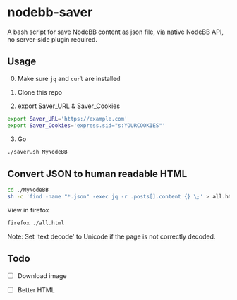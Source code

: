 # nodebb-saver
A bash script for save NodeBB content as json file, via native NodeBB API, no server-side plugin required.


## Usage

0. Make sure `jq` and `curl` are installed

1. Clone this repo

2. export Saver_URL & Saver_Cookies

```bash
export Saver_URL='https://example.com'
export Saver_Cookies='express.sid="s:YOURCOOKIES"'
```
3. Go

```bash
./saver.sh MyNodeBB
```
## Convert JSON to human readable HTML


```bash
cd ./MyNodeBB
sh -c 'find -name "*.json" -exec jq -r .posts[].content {} \;' > all.html
```

View in firefox

```bash
firefox ./all.html
```
Note: Set 'text decode' to Unicode if the page is not correctly decoded.

## Todo

- [ ]  Download image
- [ ]  Better HTML

